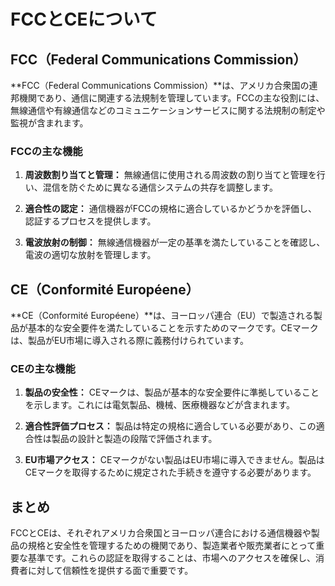 # FCCとCEについて

## FCC（Federal Communications Commission）

**FCC（Federal Communications Commission）**は、アメリカ合衆国の連邦機関であり、通信に関連する法規制を管理しています。FCCの主な役割には、無線通信や有線通信などのコミュニケーションサービスに関する法規制の制定や監視が含まれます。

### FCCの主な機能

1. **周波数割り当てと管理：** 無線通信に使用される周波数の割り当てと管理を行い、混信を防ぐために異なる通信システムの共存を調整します。

2. **適合性の認定：** 通信機器がFCCの規格に適合しているかどうかを評価し、認証するプロセスを提供します。

3. **電波放射の制御：** 無線通信機器が一定の基準を満たしていることを確認し、電波の適切な放射を管理します。

## CE（Conformité Européene）

**CE（Conformité Européene）**は、ヨーロッパ連合（EU）で製造される製品が基本的な安全要件を満たしていることを示すためのマークです。CEマークは、製品がEU市場に導入される際に義務付けられています。

### CEの主な機能

1. **製品の安全性：** CEマークは、製品が基本的な安全要件に準拠していることを示します。これには電気製品、機械、医療機器などが含まれます。

2. **適合性評価プロセス：** 製品は特定の規格に適合している必要があり、この適合性は製品の設計と製造の段階で評価されます。

3. **EU市場アクセス：** CEマークがない製品はEU市場に導入できません。製品はCEマークを取得するために規定された手続きを遵守する必要があります。

## まとめ

FCCとCEは、それぞれアメリカ合衆国とヨーロッパ連合における通信機器や製品の規格と安全性を管理するための機関であり、製造業者や販売業者にとって重要な基準です。これらの認証を取得することは、市場へのアクセスを確保し、消費者に対して信頼性を提供する面で重要です。
